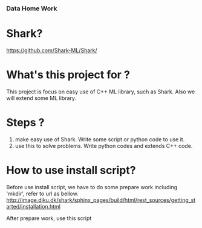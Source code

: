 ### Data Home Work

# Shark?
https://github.com/Shark-ML/Shark/

# What's this project for ?
This project is focus on easy use of C++ ML library, such as Shark. Also we
will extend some ML library.

# Steps ?
1. make easy use of Shark. Write some script or python code to use it.
2. use this to solve problems. Write python codes and extends C++ code.

# How to use install script?
Before use install script, we have to do some prepare work including 'mkdir',
refer to url as bellow.
http://image.diku.dk/shark/sphinx_pages/build/html/rest_sources/getting_started/installation.html

After prepare work, use this script
